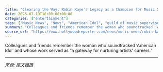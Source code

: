 ```yaml
---
title: "Clearing the Way: Robin Kaye’s Legacy as a Champion for Music Supervision"
date: 2025-07-19T16:00:00+08:00
categories: ["entertainment"]
tags: ["Music News", "News", "American Idol", "guild of music supervisors", "music", "Robin Kaye"]
summary: "Colleagues and friends remember the woman who soundtracked ‘American Idol’ and whose work served as “a gateway for nurturing artists' careers.”"
source_url: "https://www.hollywoodreporter.com/news/music-news/robin-kaye-american-idol-music-supervisor-tributes-1236317915/"
---
```


Colleagues and friends remember the woman who soundtracked ‘American Idol’ and whose work served as “a gateway for nurturing artists' careers.”

---

*来源: [原文链接](https://www.hollywoodreporter.com/news/music-news/robin-kaye-american-idol-music-supervisor-tributes-1236317915/)*
